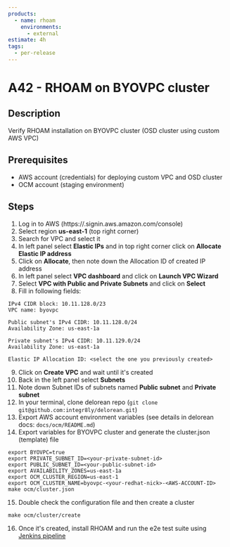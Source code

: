 ```yaml
---
products:
  - name: rhoam
    environments:
      - external
estimate: 4h
tags:
  - per-release
---
```


# A42 - RHOAM on BYOVPC cluster

## Description

Verify RHOAM installation on BYOVPC cluster (OSD cluster using custom AWS VPC)

## Prerequisites

- AWS account (credentials) for deploying custom VPC and OSD cluster
- OCM account (staging environment)

## Steps

1. Log in to AWS (https://<AWS-ACCOUNT-ID>.signin.aws.amazon.com/console)
2. Select region **us-east-1** (top right corner)
3. Search for VPC and select it
4. In left panel select **Elastic IPs** and in top right corner click on **Allocate Elastic IP address**
5. Click on **Allocate**, then note down the Allocation ID of created IP address
6. In left panel select **VPC dashboard** and click on **Launch VPC Wizard**
7. Select **VPC with Public and Private Subnets** and click on **Select**
8. Fill in following fields:

```
IPv4 CIDR block: 10.11.128.0/23
VPC name: byovpc

Public subnet's IPv4 CIDR: 10.11.128.0/24
Availability Zone: us-east-1a

Private subnet's IPv4 CIDR: 10.11.129.0/24
Availability Zone: us-east-1a

Elastic IP Allocation ID: <select the one you previously created>
```

9. Click on **Create VPC** and wait until it's created
10. Back in the left panel select **Subnets**
11. Note down Subnet IDs of subnets named **Public subnet** and **Private subnet**
12. In your terminal, clone delorean repo (`git clone git@github.com:integr8ly/delorean.git`)
13. Export AWS account environment variables (see details in delorean docs: `docs/ocm/README.md`)
14. Export variables for BYOVPC cluster and generate the cluster.json (template) file

```
export BYOVPC=true
export PRIVATE_SUBNET_ID=<your-private-subnet-id>
export PUBLIC_SUBNET_ID=<your-public-subnet-id>
export AVAILABILITY_ZONES=us-east-1a
export OCM_CLUSTER_REGION=us-east-1
export OCM_CLUSTER_NAME=byovpc-<your-redhat-nick>-<AWS-ACCOUNT-ID>
make ocm/cluster.json
```

15. Double check the configuration file and then create a cluster

```
make ocm/cluster/create
```

16. Once it's created, install RHOAM and run the e2e test suite using [Jenkins pipeline](https://master-jenkins-csb-intly.apps.ocp-c1.prod.psi.redhat.com/job/ManagedAPI/job/managed-api-install-addon-flow/)
